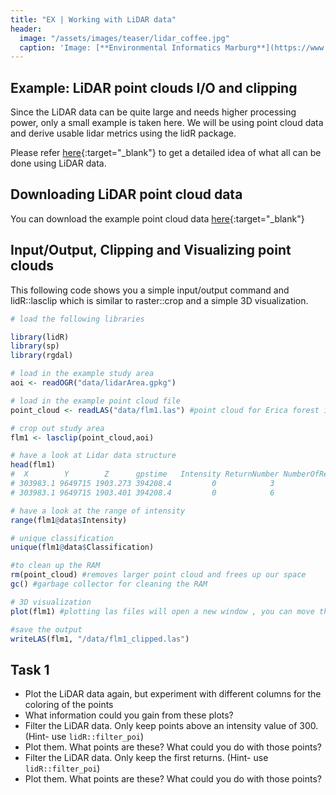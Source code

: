 ```yaml
---
title: "EX | Working with LiDAR data"
header:
  image: "/assets/images/teaser/lidar_coffee.jpg"
  caption: 'Image: [**Environmental Informatics Marburg**](https://www.uni-marburg.de/en/fb19/disciplines/physisch/environmentalinformatics){:target="_blank"}'
---
```


## Example: LiDAR point clouds I/O and clipping

Since the LiDAR data can be quite large and needs higher processing power, only a small example is taken here. 
We will be using point cloud data and derive usable lidar metrics using the lidR package. 

Please refer [here](https://r-lidar.github.io/lidRbook/){:target="_blank"} to get a detailed idea of what all can be done using LiDAR data.

## Downloading LiDAR point cloud data

You can download the example point cloud data [here](http://85.214.102.111/kili_data/){:target="_blank"}

## Input/Output, Clipping and Visualizing point clouds

This following code shows you a simple input/output command and lidR::lasclip which is similar to raster::crop and a simple 3D visualization.

```r
# load the following libraries

library(lidR)
library(sp)
library(rgdal)

# load in the example study area
aoi <- readOGR("data/lidarArea.gpkg")

# load in the example point cloud file 
point_cloud <- readLAS("data/flm1.las") #point cloud for Erica forest in Mt. Kilimanjaro

# crop out study area
flm1 <- lasclip(point_cloud,aoi)

# have a look at Lidar data structure
head(flm1)
#  X        Y        Z      gpstime   Intensity ReturnNumber NumberOfReturns ScanDirectionFlag EdgeOfFlightline Classification Synthetic_flag Keypoint_flag Withheld_flag ScanAngleRank UserData PointSourceID
# 303983.1 9649715 1903.273 394208.4         0            3               3                 0                0              0          FALSE         FALSE         FALSE            -5        0             0
# 303983.1 9649715 1903.401 394208.4         0            6               6                 0                0              0          FALSE         FALSE         FALSE            -5        0             0

# have a look at the range of intensity
range(flm1@data$Intensity)

# unique classification 
unique(flm1@data$Classification)

#to clean up the RAM
rm(point_cloud) #removes larger point cloud and frees up our space
gc() #garbage collector for cleaning the RAM

# 3D visualization
plot(flm1) #plotting las files will open a new window , you can move the data in 360 degress to notice the vegetation structure

#save the output
writeLAS(flm1, "/data/flm1_clipped.las")

```

## Task 1

* Plot the LiDAR data again, but experiment with different columns for the coloring of the points
* What information could you gain from these plots?
* Filter the LiDAR data. Only keep points above an intensity value of 300. (Hint- use `lidR::filter_poi`)
* Plot them. What points are these? What could you do with those points?
* Filter the LiDAR data. Only keep the first returns. (Hint- use `lidR::filter_poi`)
* Plot them. What points are these? What could you do with those points?



